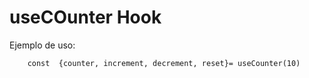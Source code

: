 # useCOunter Hook

Ejemplo de uso:

```
    const  {counter, increment, decrement, reset}= useCounter(10)

```